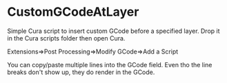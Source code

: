 # CustomGCodeAtLayer

Simple Cura script to insert custom GCode before a specified layer. Drop it in the Cura scripts folder then open Cura.

Extensions=>Post Processing=>Modify GCode=>Add a Script

You can copy/paste multiple lines into the GCode field. Even tho the line breaks don't show up, they do render in the GCode.
